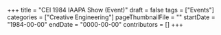 +++
title = "CEI 1984 IAAPA Show (Event)"
draft = false
tags = ["Events"]
categories = ["Creative Engineering"]
pageThumbnailFile = ""
startDate = "1984-00-00"
endDate = "0000-00-00"
contributors = []
+++
